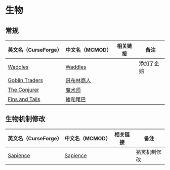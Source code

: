 # 生物

## 常规

| 英文名（CurseForge）                                                          | 中文名（MCMOD）                                    | 相关链接 | 备注       |
| ----------------------------------------------------------------------------- | -------------------------------------------------- | -------- | ---------- |
| [Waddles](https://www.curseforge.com/minecraft/mc-mods/waddles)               | [Waddles](https://www.mcmod.cn/class/1641.html)    |          | 添加了企鹅 |
| [Goblin Traders](https://www.curseforge.com/minecraft/mc-mods/goblin-traders) | [哥布林商人](https://www.mcmod.cn/class/2353.html) |          |            |
| [The Conjurer](https://www.curseforge.com/minecraft/mc-mods/the-conjurer)     | [魔术师](https://www.mcmod.cn/class/3034.html)     |          |            |
| [Fins and Tails](https://www.curseforge.com/minecraft/mc-mods/fins-and-tails) | [鳍和尾巴](https://www.mcmod.cn/class/4651.html)   |          |            |

## 生物机制修改

| 英文名（CurseForge）                                              | 中文名（MCMOD）                                  | 相关链接 | 备注         |
| ----------------------------------------------------------------- | ------------------------------------------------ | -------- | ------------ |
| [Sapience](https://www.curseforge.com/minecraft/mc-mods/sapience) | [Sapience](https://www.mcmod.cn/class/3568.html) |          | 猪灵机制修改 |
